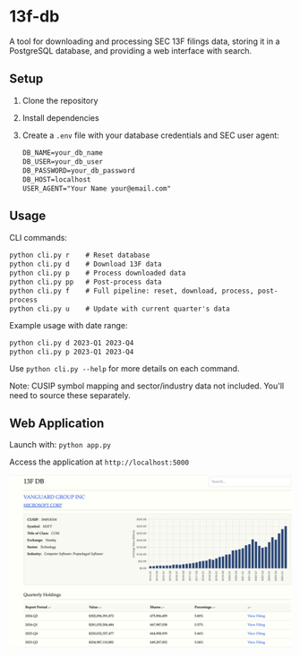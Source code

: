 # 13f-db

A tool for downloading and processing SEC 13F filings data, storing it in a PostgreSQL database, and providing a web interface with search.

## Setup

1. Clone the repository
2. Install dependencies
3. Create a `.env` file with your database credentials and SEC user agent:

    ```
    DB_NAME=your_db_name
    DB_USER=your_db_user
    DB_PASSWORD=your_db_password
    DB_HOST=localhost
    USER_AGENT="Your Name your@email.com"
    ```

## Usage

CLI commands:

```
python cli.py r    # Reset database
python cli.py d    # Download 13F data
python cli.py p    # Process downloaded data
python cli.py pp   # Post-process data
python cli.py f    # Full pipeline: reset, download, process, post-process
python cli.py u    # Update with current quarter's data
```

Example usage with date range:

```
python cli.py d 2023-Q1 2023-Q4
python cli.py p 2023-Q1 2023-Q4
```

Use `python cli.py --help` for more details on each command.

Note: CUSIP symbol mapping and sector/industry data not included. You'll need to source these separately.

## Web Application

Launch with: `python app.py`

Access the application at `http://localhost:5000`


![Vanguard MSFT Holdings](vanguard-msft.png)

